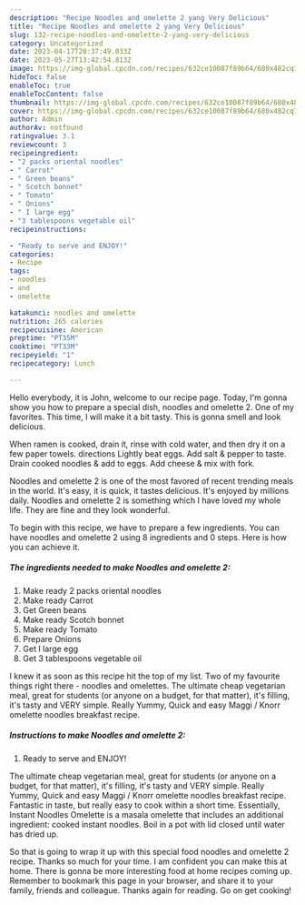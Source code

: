 ```yaml
---
description: "Recipe Noodles and omelette 2 yang Very Delicious"
title: "Recipe Noodles and omelette 2 yang Very Delicious"
slug: 132-recipe-noodles-and-omelette-2-yang-very-delicious
category: Uncategorized
date: 2023-04-17T20:37:49.033Z
date: 2023-05-27T13:42:54.813Z
image: https://img-global.cpcdn.com/recipes/632ce10087f89b64/680x482cq70/noodles-and-omelette-2-recipe-main-photo.jpg
hideToc: false
enableToc: true
enableTocContent: false
thumbnail: https://img-global.cpcdn.com/recipes/632ce10087f89b64/680x482cq70/noodles-and-omelette-2-recipe-main-photo.jpg
cover: https://img-global.cpcdn.com/recipes/632ce10087f89b64/680x482cq70/noodles-and-omelette-2-recipe-main-photo.jpg
author: Admin
authorAv: notfound
ratingvalue: 3.1
reviewcount: 3
recipeingredient:
- "2 packs oriental noodles"
- " Carrot"
- " Green beans"
- " Scotch bonnet"
- " Tomato"
- " Onions"
- " I large egg"
- "3 tablespoons vegetable oil"
recipeinstructions:

- "Ready to serve and ENJOY!"
categories:
- Recipe
tags:
- noodles
- and
- omelette

katakunci: noodles and omelette 
nutrition: 265 calories
recipecuisine: American
preptime: "PT35M"
cooktime: "PT33M"
recipeyield: "1"
recipecategory: Lunch

---
```



Hello everybody, it is John, welcome to our recipe page. Today, I'm gonna show you how to prepare a special dish, noodles and omelette 2. One of my favorites. This time, I will make it a bit tasty. This is gonna smell and look delicious.

When ramen is cooked, drain it, rinse with cold water, and then dry it on a few paper towels. directions Lightly beat eggs. Add salt &amp; pepper to taste. Drain cooked noodles &amp; add to eggs. Add cheese &amp; mix with fork.

Noodles and omelette 2 is one of the most favored of recent trending meals in the world. It's easy, it is quick, it tastes delicious. It's enjoyed by millions daily. Noodles and omelette 2 is something which I have loved my whole life. They are fine and they look wonderful.


To begin with this recipe, we have to prepare a few ingredients. You can have noodles and omelette 2 using 8 ingredients and 0 steps. Here is how you can achieve it.

<!--inarticleads1-->

##### The ingredients needed to make Noodles and omelette 2:

1. Make ready 2 packs oriental noodles
1. Make ready  Carrot
1. Get  Green beans
1. Make ready  Scotch bonnet
1. Make ready  Tomato
1. Prepare  Onions
1. Get  I large egg
1. Get 3 tablespoons vegetable oil


I knew it as soon as this recipe hit the top of my list. Two of my favourite things right there - noodles and omelettes. The ultimate cheap vegetarian meal, great for students (or anyone on a budget, for that matter), it&#39;s filling, it&#39;s tasty and VERY simple. Really Yummy, Quick and easy Maggi / Knorr omelette noodles breakfast recipe. 

<!--inarticleads2-->

##### Instructions to make Noodles and omelette 2:


1. Ready to serve and ENJOY!

The ultimate cheap vegetarian meal, great for students (or anyone on a budget, for that matter), it&#39;s filling, it&#39;s tasty and VERY simple. Really Yummy, Quick and easy Maggi / Knorr omelette noodles breakfast recipe. Fantastic in taste, but really easy to cook within a short time. Essentially, Instant Noodles Omelette is a masala omelette that includes an additional ingredient: cooked instant noodles. Boil in a pot with lid closed until water has dried up. 

So that is going to wrap it up with this special food noodles and omelette 2 recipe. Thanks so much for your time. I am confident you can make this at home. There is gonna be more interesting food at home recipes coming up. Remember to bookmark this page in your browser, and share it to your family, friends and colleague. Thanks again for reading. Go on get cooking!
